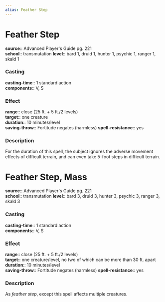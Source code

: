 ```yaml
---
alias: Feather Step
---
```


# Feather Step 

**source**:: Advanced Player's Guide pg. 221  
**school**:: transmutation
**level**:: bard 1, druid 1, hunter 1, psychic 1, ranger 1, skald 1

### Casting 

**casting-time**:: 1 standard action  
**components**:: V, S

### Effect 

**range**:: close (25 ft. + 5 ft./2 levels)  
**target**:: one creature  
**duration**:: 10 minutes/level  
**saving-throw**:: Fortitude negates (harmless)
**spell-resistance**:: yes

### Description 

For the duration of this spell, the subject ignores the adverse movement effects of difficult terrain, and can even take 5-foot steps in difficult terrain.

# Feather Step, Mass 

**source**:: Advanced Player's Guide pg. 221  
**school**:: transmutation
**level**:: bard 3, druid 3, hunter 3, psychic 3, ranger 3, skald 3

### Casting 

**casting-time**:: 1 standard action  
**components**:: V, S

### Effect 

**range**:: close (25 ft. + 5 ft./2 levels)  
**target**:: one creature/level, no two of which can be more than 30 ft. apart  
**duration**:: 10 minutes/level  
**saving-throw**:: Fortitude negates (harmless)
**spell-resistance**:: yes

### Description 

As *feather step*, except this spell affects multiple creatures.
